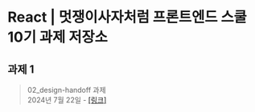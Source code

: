 # React | 멋쟁이사자처럼 프론트엔드 스쿨 10기 과제 저장소

## 과제 1

> 02_design-handoff 과제  
> 2024년 7월 22일 - [[링크]](https://github.com/jaehwan-space/likelion-homework/blob/react/02_design-handoff/README.md)

